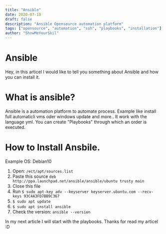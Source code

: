 ```yaml
---
title: "Ansible"
date: 2020-07-10
draft: false
description: "Ansible Opensource automation platform"
tags: ["opensource", "automation", "ssh", "playbooks", "installation"]
author: "ShowMeYourSkil"
---
```


# Ansible

Hey, in this articel I would like to tell you something about Ansible and how you can install it. 

# What is ansible?

Ansible is a automation platform to automate process. Example like install full automaticli vms oder windows update and more..
It work with the language yml. You can create "Playbooks" through which an order is executed.

# How to Install Ansbile.

Example OS: Debian10

1. Open: `/ect/apt/sources.list`
2. Paste this source `deb http://ppa.launchpad.net/ansible/ansible/ubuntu trusty main`
3. Close this file
4. Run `$ sudo apt-key adv --keyserver keyserver.ubuntu.com --recv-keys 93C4A3FD7BB9C367`
5. `$ sudo apt update`
6. `$ sudo apt install ansible`
7. Check the version: `ansible --version`

In my next article I will start with the playbooks. 
Thanks for read my articel :D
